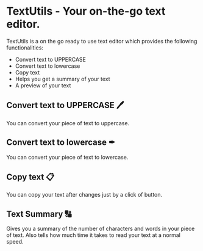 # TextUtils - Your on-the-go text editor.
TextUtils is a on the go ready to use text editor which provides the following functionalities:
- Convert text to UPPERCASE
- Convert text to lowercase
- Copy text
- Helps you get a summary of your text
- A preview of your text

## Convert text to UPPERCASE 🖊
You can convert your piece of text to uppercase.

## Convert text to lowercase ✒
You can convert your piece of text to lowercase.

## Copy text 📋
You can copy your text after changes just by a click of button.

## Text Summary 🔠
Gives you a summary of the number of characters and words in your piece of text. Also tells how much time it takes to read your text at a normal speed.
